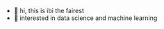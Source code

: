 - 👋 hi, this is ibi the fairest
- 👀 interested in data science and machine learning

<!---
ibinti/ibinti is a ✨ special ✨ repository because its `README.md` (this file) appears on your GitHub profile.
You can click the Preview link to take a look at your changes.
--->
